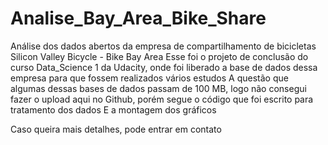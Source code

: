 # Analise_Bay_Area_Bike_Share
Análise dos dados abertos da empresa de compartilhamento de bicicletas Silicon Valley Bicycle - Bike Bay Area
Esse foi o projeto de conclusão do curso Data_Science 1 da Udacity, onde foi liberado a base de dados dessa empresa para que fossem realizados vários estudos
A questão que algumas dessas bases de dados passam de 100 MB, logo não consegui fazer o upload aqui no Github, porém segue o código que foi escrito para tratamento dos dados
E a montagem dos gráficos

Caso queira mais detalhes, pode entrar em contato
